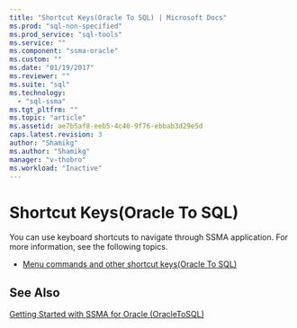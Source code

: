 ```yaml
---
title: "Shortcut Keys(Oracle To SQL) | Microsoft Docs"
ms.prod: "sql-non-specified"
ms.prod_service: "sql-tools"
ms.service: ""
ms.component: "ssma-oracle"
ms.custom: ""
ms.date: "01/19/2017"
ms.reviewer: ""
ms.suite: "sql"
ms.technology: 
  - "sql-ssma"
ms.tgt_pltfrm: ""
ms.topic: "article"
ms.assetid: ae7b5af8-eeb5-4c40-9f76-ebbab3d29e5d
caps.latest.revision: 3
author: "Shamikg"
ms.author: "Shamikg"
manager: "v-thobro"
ms.workload: "Inactive"
---
```

# Shortcut Keys(Oracle To SQL)
You can use keyboard shortcuts to navigate through SSMA application. For more information, see the following topics.  
  
-   [Menu commands and other shortcut keys&#40;Oracle To SQL&#41;](../../ssma/oracle/menu-commands-and-other-shortcut-keys-oracle-to-sql.md)  
  
## See Also  
[Getting Started with SSMA for Oracle &#40;OracleToSQL&#41;](../../ssma/oracle/getting-started-with-ssma-for-oracle-oracletosql.md)  
  
